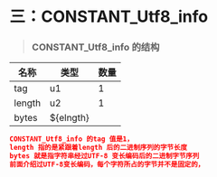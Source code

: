 # 三：CONSTANT_Utf8_info



> ### CONSTANT_Utf8_info 的结构

| 名称   | 类型      | 数量 |
| ------ | --------- | ---- |
| tag    | u1        | 1    |
| length | u2        | 1    |
| bytes  | ${elngth} |      |



```json
CONSTANT_Utf8_info 的tag 值是1，
length 指的是紧跟着length 后的二进制序列的字节长度
bytes 就是指字符串经过UTF-8 变长编码后的二进制字节序列
前面介绍过UTF-8变长编码，每个字符所占的字节并不是固定的，
```

